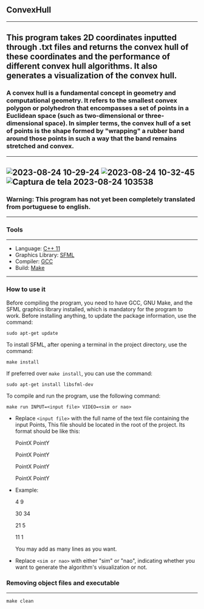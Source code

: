 ## **ConvexHull**
---
This program takes 2D coordinates inputted through .txt files and returns the convex hull of these coordinates and the performance of different convex hull algorithms. It also generates a visualization of the convex hull.
---
### A convex hull is a fundamental concept in geometry and computational geometry. It refers to the smallest convex polygon or polyhedron that encompasses a set of points in a Euclidean space (such as two-dimensional or three-dimensional space). In simpler terms, the convex hull of a set of points is the shape formed by "wrapping" a rubber band around those points in such a way that the band remains stretched and convex.
---
![2023-08-24 10-29-24](https://github.com/Lorenzovagliano/ConvexHull/assets/111889654/3cb7bc67-16c1-4fb6-89fd-d81116120da4)
![2023-08-24 10-32-45](https://github.com/Lorenzovagliano/ConvexHull/assets/111889654/548bcf3f-271b-46f3-bb69-ff7d491da330)
![Captura de tela 2023-08-24 103538](https://github.com/Lorenzovagliano/ConvexHull/assets/111889654/78be8dff-7f0a-4e1a-98ac-2a8f2123dea2)
---
### Warning: This program has not yet been completely translated from portuguese to english.
---
### **Tools** 
---
- Language: [C++ 11](https://cplusplus.com/doc/)
- Graphics Library: [SFML](https://www.sfml-dev.org/)
- Compiler: [GCC](https://gcc.gnu.org/)
- Build: [Make](https://www.gnu.org/software/make/)
---
### How to use it
Before compiling the program, you need to have GCC, GNU Make, and the SFML graphics library installed, which is mandatory for the program to work. Before installing anything, to update the package information, use the command:

    sudo apt-get update
To install SFML, after opening a terminal in the project directory, use the command:

    make install
If preferred over `make install`, you can use the command:

    sudo apt-get install libsfml-dev
To compile and run the program, use the following command:

    make run INPUT=<input file> VIDEO=<sim or nao>
- Replace `<input file>` with the full name of the text file containing the input Points, This file should be located in the root of the project. Its format should be like this:
  
  PointX PointY
  <p>
  PointX PointY
  <p>
  PointX PointY
  <p>
  PointX PointY
  <p>
  <p>
- Example:
  <p>
  4 9
  <p>
  30 34
  <p>
  21 5
  <p>
  11 1
  <p>
  <p>
  You may add as many lines as you want.
- Replace `<sim or nao>` with either "sim" or "nao", indicating whether you want to generate the algorithm's visualization or not.

### **Removing object files and executable**
---
    make clean
